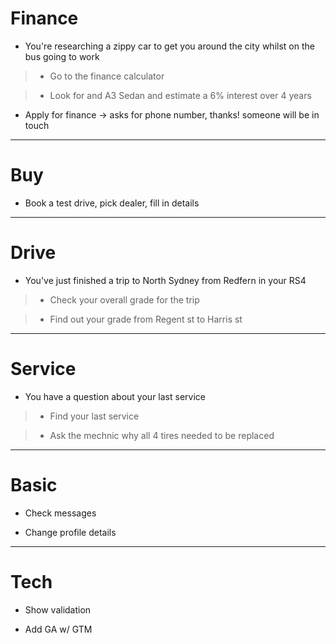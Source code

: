 # Finance

* You're researching a zippy car to get you around the city whilst on the bus going to work

> - Go to the finance calculator

> - Look for and A3 Sedan and estimate a 6% interest over 4 years

* Apply for finance -> asks for phone number, thanks! someone will be in touch

***

# Buy

* Book a test drive, pick dealer, fill in details

***

# Drive

* You've just finished a trip to North Sydney from Redfern in your RS4

> - Check your overall grade for the trip

> - Find out your grade from Regent st to Harris st

***

# Service

* You have a question about your last service

> - Find your last service

> - Ask the mechnic why all 4 tires needed to be replaced

***

# Basic

* Check messages

* Change profile details

***

# Tech

* Show validation

* Add GA w/ GTM